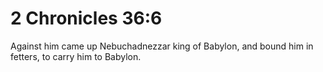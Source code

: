 # 2 Chronicles 36:6

Against him came up Nebuchadnezzar king of Babylon, and bound him in fetters, to carry him to Babylon.
